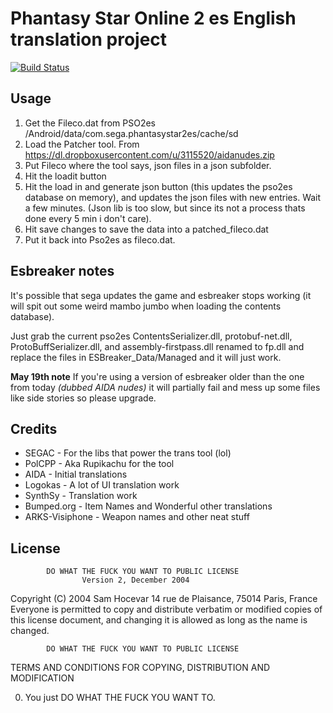 # Phantasy Star Online 2 es English translation project

[![Build Status](https://travis-ci.org/PolCPP/PSO2es-Translation.svg?branch=master)](https://travis-ci.org/PolCPP/PSO2es-Translation)

## Usage

1. Get the Fileco.dat from PSO2es /Android/data/com.sega.phantasystar2es/cache/sd
2. Load the Patcher tool. From https://dl.dropboxusercontent.com/u/3115520/aidanudes.zip
3. Put Fileco where the tool says, json files in a json subfolder.
4. Hit the loadit button
5. Hit the load in and generate json button (this updates the pso2es database on memory), and updates the json files with new entries. Wait a few minutes. (Json lib is too slow, but since its not a process thats done every 5 min i don't care).
6. Hit save changes to save the data into a patched_fileco.dat
7. Put it back into Pso2es as fileco.dat.

## Esbreaker notes

It's possible that sega updates the game and esbreaker stops working (it will spit out some weird mambo jumbo when loading the contents database).

Just grab the current pso2es ContentsSerializer.dll, protobuf-net.dll, ProtoBuffSerializer.dll, and assembly-firstpass.dll  renamed to fp.dll and replace the files in ESBreaker_Data/Managed and it will just work.

**May 19th note**  If you're using a version of esbreaker older than the one from today _(dubbed AIDA nudes)_ it will partially fail and mess up some files like side stories so please upgrade.

## Credits


* SEGAC - For the libs that power the trans tool (lol)
* PolCPP - Aka Rupikachu for the tool
* AIDA - Initial translations
* Logokas - A lot of UI translation work
* SynthSy - Translation work
* Bumped.org - Item Names and Wonderful other translations
* ARKS-Visiphone - Weapon names and other neat stuff

## License

            DO WHAT THE FUCK YOU WANT TO PUBLIC LICENSE
                    Version 2, December 2004
 
 Copyright (C) 2004 Sam Hocevar
  14 rue de Plaisance, 75014 Paris, France
 Everyone is permitted to copy and distribute verbatim or modified
 copies of this license document, and changing it is allowed as long
 as the name is changed.
 
            DO WHAT THE FUCK YOU WANT TO PUBLIC LICENSE
   TERMS AND CONDITIONS FOR COPYING, DISTRIBUTION AND MODIFICATION
 
  0. You just DO WHAT THE FUCK YOU WANT TO.
